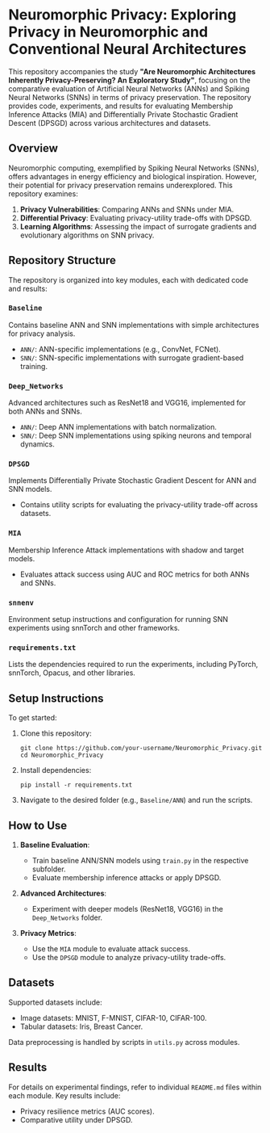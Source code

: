 # Neuromorphic Privacy: Exploring Privacy in Neuromorphic and Conventional Neural Architectures

This repository accompanies the study **"Are Neuromorphic Architectures Inherently Privacy-Preserving? An Exploratory Study"**, focusing on the comparative evaluation of Artificial Neural Networks (ANNs) and Spiking Neural Networks (SNNs) in terms of privacy preservation. The repository provides code, experiments, and results for evaluating Membership Inference Attacks (MIA) and Differentially Private Stochastic Gradient Descent (DPSGD) across various architectures and datasets.

## Overview

Neuromorphic computing, exemplified by Spiking Neural Networks (SNNs), offers advantages in energy efficiency and biological inspiration. However, their potential for privacy preservation remains underexplored. This repository examines:
1. **Privacy Vulnerabilities**: Comparing ANNs and SNNs under MIA.
2. **Differential Privacy**: Evaluating privacy-utility trade-offs with DPSGD.
3. **Learning Algorithms**: Assessing the impact of surrogate gradients and evolutionary algorithms on SNN privacy.

## Repository Structure

The repository is organized into key modules, each with dedicated code and results:

### `Baseline`
Contains baseline ANN and SNN implementations with simple architectures for privacy analysis.

- `ANN/`: ANN-specific implementations (e.g., ConvNet, FCNet).
- `SNN/`: SNN-specific implementations with surrogate gradient-based training.

### `Deep_Networks`
Advanced architectures such as ResNet18 and VGG16, implemented for both ANNs and SNNs.

- `ANN/`: Deep ANN implementations with batch normalization.
- `SNN/`: Deep SNN implementations using spiking neurons and temporal dynamics.

### `DPSGD`
Implements Differentially Private Stochastic Gradient Descent for ANN and SNN models.

- Contains utility scripts for evaluating the privacy-utility trade-off across datasets.

### `MIA`
Membership Inference Attack implementations with shadow and target models.

- Evaluates attack success using AUC and ROC metrics for both ANNs and SNNs.

### `snnenv`
Environment setup instructions and configuration for running SNN experiments using snnTorch and other frameworks.

### `requirements.txt`
Lists the dependencies required to run the experiments, including PyTorch, snnTorch, Opacus, and other libraries.

## Setup Instructions

To get started:
1. Clone this repository:
   ```
   git clone https://github.com/your-username/Neuromorphic_Privacy.git
   cd Neuromorphic_Privacy
   ```
2. Install dependencies:
   ```
   pip install -r requirements.txt
   ```
3. Navigate to the desired folder (e.g., `Baseline/ANN`) and run the scripts.

## How to Use

1. **Baseline Evaluation**:
   - Train baseline ANN/SNN models using `train.py` in the respective subfolder.
   - Evaluate membership inference attacks or apply DPSGD.

2. **Advanced Architectures**:
   - Experiment with deeper models (ResNet18, VGG16) in the `Deep_Networks` folder.

3. **Privacy Metrics**:
   - Use the `MIA` module to evaluate attack success.
   - Use the `DPSGD` module to analyze privacy-utility trade-offs.

## Datasets

Supported datasets include:
- Image datasets: MNIST, F-MNIST, CIFAR-10, CIFAR-100.
- Tabular datasets: Iris, Breast Cancer.

Data preprocessing is handled by scripts in `utils.py` across modules.

## Results

For details on experimental findings, refer to individual `README.md` files within each module. Key results include:
- Privacy resilience metrics (AUC scores).
- Comparative utility under DPSGD.

